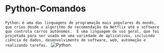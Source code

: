 # Python-Comandos

`Python:` 
`é uma das linguagens de programação mais populares do mundo, que criou desde o algoritmo de recomendação da Netflix até o software que controla carros autônomos. 
É uma linguagem de uso geral, que foi projetada para ser usada em uma variedade de aplicativos, incluindo ciência de dados, desenvolvimento de software, web, automação e realizando tarefas.
`
![Python](https://hackersec.com/wp-content/uploads/2020/11/port-scan-python-hackersec-min.png)
